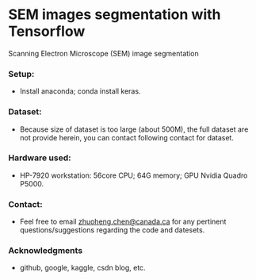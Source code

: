 # SEM images segmentation with Tensorflow
Scanning Electron Microscope (SEM) image segmentation 

### Setup: 

* Install anaconda; conda install keras.


### Dataset: 

* Because size of dataset is too large (about 500M), the full dataset are not provide herein, you can contact following contact for dataset.


### Hardware used: 

* HP-7920 workstation: 56core CPU; 64G memory; GPU Nvidia Quadro P5000.


### Contact: 

* Feel free to email zhuoheng.chen@canada.ca for any pertinent questions/suggestions regarding the code and datesets.

### Acknowledgments
* github, google, kaggle, csdn blog, etc.
